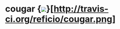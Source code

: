 # cougar {<img src="https://secure.travis-ci.org/reficio/cougar.png" />}[http://travis-ci.org/reficio/cougar.png]